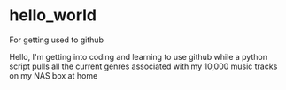 # hello_world
For getting used to github

Hello, I'm getting into coding and learning to use github
while a python script pulls all the current genres associated with my
10,000 music tracks on my NAS box at home
